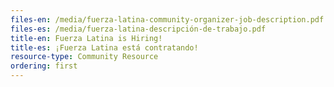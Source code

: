 ```yaml
---
files-en: /media/fuerza-latina-community-organizer-job-description.pdf
files-es: /media/fuerza-latina-descripción-de-trabajo.pdf
title-en: Fuerza Latina is Hiring!
title-es: ¡Fuerza Latina está contratando!
resource-type: Community Resource
ordering: first
---
```

